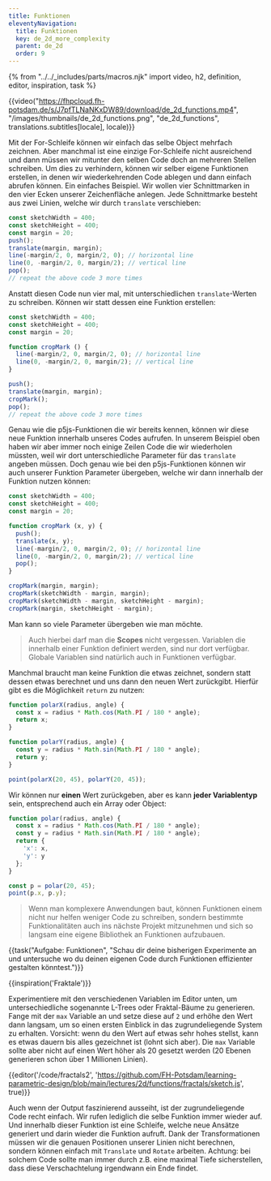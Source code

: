 ```yaml
---
title: Funktionen
eleventyNavigation:
  title: Funktionen
  key: de_2d_more_complexity
  parent: de_2d
  order: 9
---
```


{% from "../../_includes/parts/macros.njk" import video, h2, definition, editor, inspiration, task %}

{{video("https://fhpcloud.fh-potsdam.de/s/J7pfTLNaNKxDW89/download/de_2d_functions.mp4", "/images/thumbnails/de_2d_functions.png", "de_2d_functions", translations.subtitles[locale], locale)}}
<!--
dg: https://fhpcloud.fh-potsdam.de/s/nr9iGgoorqojAon
de: https://fhpcloud.fh-potsdam.de/s/J7pfTLNaNKxDW89
en: https://fhpcloud.fh-potsdam.de/s/L9iR9Mbkw4KGHxi
-->

Mit der For-Schleife können wir einfach das selbe Object mehrfach zeichnen. Aber manchmal ist eine einzige For-Schleife nicht ausreichend und dann müssen wir mitunter den selben Code doch an mehreren Stellen schreiben. Um dies zu verhindern, können wir selber eigene Funktionen erstellen, in denen wir wiederkehrenden Code ablegen und dann einfach abrufen können. Ein einfaches Beispiel. Wir wollen vier Schnittmarken in den vier Ecken unserer Zeichenfläche anlegen. Jede Schnittmarke besteht aus zwei Linien, welche wir durch `translate` verschieben:

```js
const sketchWidth = 400;
const sketchHeight = 400;
const margin = 20;
push();
translate(margin, margin);
line(-margin/2, 0, margin/2, 0); // horizontal line
line(0, -margin/2, 0, margin/2); // vertical line
pop();
// repeat the above code 3 more times
```

Anstatt diesen Code nun vier mal, mit unterschiedlichen `translate`-Werten zu schreiben. Können wir statt dessen eine Funktion erstellen:

```js
const sketchWidth = 400;
const sketchHeight = 400;
const margin = 20;

function cropMark () {
  line(-margin/2, 0, margin/2, 0); // horizontal line
  line(0, -margin/2, 0, margin/2); // vertical line
}

push();
translate(margin, margin);
cropMark();
pop();
// repeat the above code 3 more times
```

Genau wie die p5js-Funktionen die wir bereits kennen, können wir diese neue Funktion innerhalb unseres Codes aufrufen. In unserem Beispiel oben haben wir aber immer noch einige Zeilen Code die wir wiederholen müssten, weil wir dort unterschiedliche Parameter für das `translate` angeben müssen. Doch genau wie bei den p5js-Funktionen können wir auch unserer Funktion Parameter übergeben, welche wir dann innerhalb der Funktion nutzen können:

```js
const sketchWidth = 400;
const sketchHeight = 400;
const margin = 20;

function cropMark (x, y) {
  push();
  translate(x, y);
  line(-margin/2, 0, margin/2, 0); // horizontal line
  line(0, -margin/2, 0, margin/2); // vertical line
  pop();
}

cropMark(margin, margin);
cropMark(sketchWidth - margin, margin);
cropMark(sketchWidth - margin, sketchHeight - margin);
cropMark(margin, sketchHeight - margin);
```

Man kann so viele Parameter übergeben wie man möchte.

> Auch hierbei darf man die **Scopes** nicht vergessen. Variablen die innerhalb einer Funktion definiert werden, sind nur dort verfügbar. Globale Variablen sind natürlich auch in Funktionen verfügbar.

Manchmal braucht man keine Funktion die etwas zeichnet, sondern statt dessen etwas berechnet und uns dann den neuen Wert zurückgibt. Hierfür gibt es die Möglichkeit `return` zu nutzen:

```js
function polarX(radius, angle) {
  const x = radius * Math.cos(Math.PI / 180 * angle);
  return x;
}

function polarY(radius, angle) {
  const y = radius * Math.sin(Math.PI / 180 * angle);
  return y;
}

point(polarX(20, 45), polarY(20, 45));
```

Wir können nur **einen** Wert zurückgeben, aber es kann **jeder Variablentyp** sein, entsprechend auch ein Array oder Object:

```js
function polar(radius, angle) {
  const x = radius * Math.cos(Math.PI / 180 * angle);
  const y = radius * Math.sin(Math.PI / 180 * angle);
  return {
    'x': x,
    'y': y
  };
}

const p = polar(20, 45);
point(p.x, p.y);
```

> Wenn man komplexere Anwendungen baut, können Funktionen einem nicht nur helfen weniger Code zu schreiben, sondern bestimmte Funktionalitäten auch ins nächste Projekt mitzunehmen und sich so langsam eine eigene Bibliothek an Funktionen aufzubauen.

{{task("Aufgabe: Funktionen", "Schau dir deine bisherigen Experimente an und untersuche wo du deinen eigenen Code durch Funktionen effizienter gestalten könntest.")}}

{{inspiration('Fraktale')}}

Experimentiere mit den verschiedenen Variablen im Editor unten, um untersechiedliche sogenannte L-Trees oder Fraktal-Bäume zu generieren.
Fange mit der `max` Variable an und setze diese auf `2` und erhöhe den Wert dann langsam, um so einen ersten Einblick in das zugrundeliegende System zu erhalten. Vorsicht: wenn du den Wert auf etwas sehr hohes stellst, kann es etwas dauern bis alles gezeichnet ist (lohnt sich aber). Die `max` Variable sollte aber nicht auf einen Wert höher als 20 gesetzt werden (20 Ebenen generieren schon über 1 Millionen Linien).

{{editor('/code/fractals2', 'https://github.com/FH-Potsdam/learning-parametric-design/blob/main/lectures/2d/functions/fractals/sketch.js', true)}}

Auch wenn der Output faszinierend ausseiht, ist der zugrundeliegende Code recht einfach. Wir rufen lediglich die selbe Funktion immer wieder auf. Und innerhalb dieser Funktion ist eine Schleife, welche neue Ansätze generiert und darin wieder die Funktion aufruft. Dank der Transformationen müssen wir die genauen Positionen unserer Linien nicht berechnen, sondern können einfach mit `Translate` und `Rotate` arbeiten. Achtung: bei solchem Code sollte man immer durch z.B. eine maximal Tiefe sicherstellen, dass diese Verschachtelung irgendwann ein Ende findet.